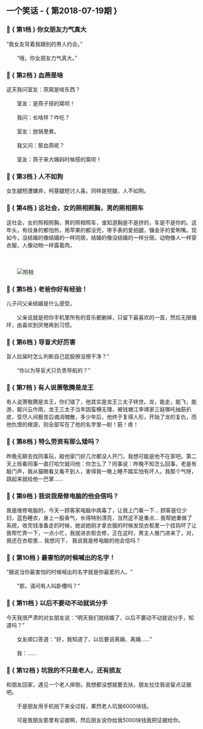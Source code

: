 ## 一个笑话 - { 第2018-07-19期 }
</hr>

### :jack_o_lantern: { 第1档 } 你女朋友力气真大
“我女友背着我跟别的男人约会。”<br/><br/>　　“哦，你女朋友力气真大。”


### :jack_o_lantern: { 第2档 } 血燕是啥
这天我问室友：燕窝是啥东西？<br/><br/>　　室友：是燕子搭的窝呗！<br/><br/>　　我问：长啥样？咋吃？<br/><br/>　　室友：放锅里煮。<br/><br/>　　我又问：那血燕呢？<br/><br/>　　室友：燕子来大姨妈时候搭的窝呗！


### :jack_o_lantern: { 第3档 } 人不如狗
女生腿短遭嫌弃，柯基腿短讨人喜。同样是短腿，人不如狗。


### :jack_o_lantern: { 第4档 } 这社会，女的照相照胸，男的照相照车
这社会，女的照相照胸，男的照相照车，谁知道胸是不是挤的，车是不是你的。这年头，有纹身的都怕热，用苹果的都没兜，带手表的爱拍腿，镶金牙的爱咧嘴。现如今，没结婚的像结婚的一样同居，结婚的像没结婚的一样分居。动物像人一样穿衣服，人像动物一样露着肉。<br/><br/><br/><br/>　　<img src=http://down.laifudao.com/wangwen/x/80819_1.gif alt=照相 />


### :jack_o_lantern: { 第5档 } 老爸你好有经验！
儿子问父亲结婚是什么感受。<br/><br/>　　父亲说就是把你手机里所有的音乐都删掉，只留下最喜欢的一首，然后无限循环，由喜欢到厌倦再到习惯。


### :jack_o_lantern: { 第6档 } 导盲犬好厉害
盲人拉屎时怎么判断自己屁股擦没擦干净？”<br/><br/>　　“你以为导盲犬只负责导航的？”


### :jack_o_lantern: { 第7档 } 有人说萧敬腾是龙王
有人说萧敬腾是龙王，你们错了，他其实是龙王三太子转世。龙，能走，能飞，能游，能兴云作雨，龙王三太子当年因蛮横无理，被钱塘江李靖家三娃哪吒抽筋扒皮，受尽人间极苦后魂消魄散，多少年后，他终于复得人形，开始了龙的复仇，而他仇恨的根源，则全部写在了他的名字里—削！筋！疼！


### :jack_o_lantern: { 第8档 } 特么劳资有那么矮吗？
昨晚无聊去找同事玩，敲他家门好几次都没人开门，我想可能是他不在家吧。第二天上班看同事一直打哈欠就问他：你怎么了？同事说：昨晚不知怎么回事，老是有敲门声，我从猫眼看又看不到人，害得我一晚上睡不踏实怕有坏人。我那个气呀，跳起来就给他一巴掌……


### :jack_o_lantern: { 第9档 } 我说我是修电脑的他会信吗？
我是维修电脑的，今天一顾客家电脑中病毒了，让我上门看一下… 顾客是位少妇，蓝色睡衣，身上一股香气，长得特别漂亮，当然这不是重点… 我帮她重做了系统，收完钱准备走的时候，她说她刚才拿衣服的时候发现衣柜里一个挂钩坏了让我帮忙弄一下，一点小忙，我就进衣柜去修，正在这时，男主人推门进来了，对，我还在衣柜里… 我想问下， 我说我是修电脑的他会信吗？


### :jack_o_lantern: { 第10档 } 最害怕的时候喊出的名字！
“据说当你最害怕的时候喊出的名字就是你最爱的人。&quot;<br/><br/>　　&quot;那，请问有人叫卧槽吗？&quot;


### :jack_o_lantern: { 第11档 } 以后不要动不动就说分手
今天我很严肃的对女朋友说：“明天我们就结婚了，以后不要动不动就说分手，知道吗？”<br/><br/>　　女友顺口答道：“好，我知道了，以后要说离婚、离婚……”<br/><br/>　　我：……


### :jack_o_lantern: { 第12档 } 坑我的不只是老人，还有损友
和朋友回家，遇见一个老人摔倒，我想都没想就要去扶，朋友拉住我说留点证据吧。<br/><br/>　　于是朋友用手机拍下来全过程，果然老人坑我6000块钱。<br/><br/>　　可是我朋友那里有证据啊，然后朋友说你给我5000块钱我把证据给你。

